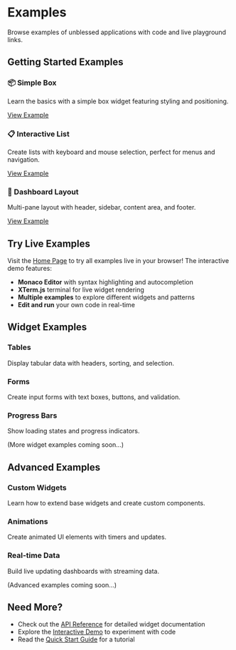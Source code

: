 # Examples

Browse examples of unblessed applications with code and live playground links.

## Getting Started Examples

<div className="row" style={{marginBottom: '2rem'}}>
  <div className="col col--4">
    <div className="card">
      <div className="card__header">
        <h3>📦 Simple Box</h3>
      </div>
      <div className="card__body">
        <p>Learn the basics with a simple box widget featuring styling and positioning.</p>
      </div>
      <div className="card__footer">
        <a href="./getting-started/simple-box" className="button button--secondary button--block">View Example</a>
      </div>
    </div>
  </div>

  <div className="col col--4">
    <div className="card">
      <div className="card__header">
        <h3>📋 Interactive List</h3>
      </div>
      <div className="card__body">
        <p>Create lists with keyboard and mouse selection, perfect for menus and navigation.</p>
      </div>
      <div className="card__footer">
        <a href="./getting-started/interactive-list" className="button button--secondary button--block">View Example</a>
      </div>
    </div>
  </div>

  <div className="col col--4">
    <div className="card">
      <div className="card__header">
        <h3>🎨 Dashboard Layout</h3>
      </div>
      <div className="card__body">
        <p>Multi-pane layout with header, sidebar, content area, and footer.</p>
      </div>
      <div className="card__footer">
        <a href="./getting-started/dashboard" className="button button--secondary button--block">View Example</a>
      </div>
    </div>
  </div>
</div>

## Try Live Examples

Visit the [Home Page](/) to try all examples live in your browser! The interactive demo features:

- **Monaco Editor** with syntax highlighting and autocompletion
- **XTerm.js** terminal for live widget rendering
- **Multiple examples** to explore different widgets and patterns
- **Edit and run** your own code in real-time

## Widget Examples

### Tables
Display tabular data with headers, sorting, and selection.

### Forms
Create input forms with text boxes, buttons, and validation.

### Progress Bars
Show loading states and progress indicators.

(More widget examples coming soon...)

## Advanced Examples

### Custom Widgets
Learn how to extend base widgets and create custom components.

### Animations
Create animated UI elements with timers and updates.

### Real-time Data
Build live updating dashboards with streaming data.

(Advanced examples coming soon...)

## Need More?

- Check out the [API Reference](/docs/api/screen) for detailed widget documentation
- Explore the [Interactive Demo](/) to experiment with code
- Read the [Quick Start Guide](/docs/getting-started/quick-start) for a tutorial
